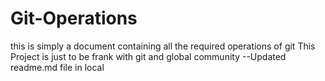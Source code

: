 # Git-Operations
this is simply a document containing all the required operations of git
This Project is just to be frank with git and global community
--Updated readme.md file in local
